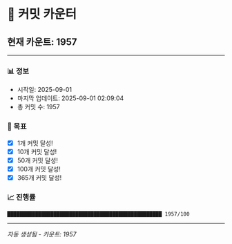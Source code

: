 # 🔢 커밋 카운터

## 현재 카운트: 1957

---

### 📊 정보
- 시작일: 2025-09-01
- 마지막 업데이트: 2025-09-01 02:09:04
- 총 커밋 수: 1957

### 🎯 목표
- [x] 1개 커밋 달성!
- [x] 10개 커밋 달성!
- [x] 50개 커밋 달성!
- [x] 100개 커밋 달성!
- [x] 365개 커밋 달성!

### 📈 진행률
```
██████████████████████████████████████████████████ 1957/100
```

---
*자동 생성됨 - 카운트: 1957*
